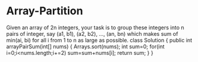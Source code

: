# Array-Partition
Given an array of 2n integers, your task is to group these integers into n pairs of integer, say (a1, b1), (a2, b2), ..., (an, bn) which makes sum of min(ai, bi) for all i from 1 to n as large as possible.
class Solution {
    public int arrayPairSum(int[] nums) {
         Arrays.sort(nums);
   int sum=0;
   for(int i=0;i<nums.length;i+=2)  sum=sum+nums[i];
    return sum; 
    }
}
